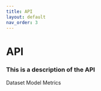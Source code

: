 ```yaml
---
title: API
layout: default
nav_order: 3
---
```


# API

### This is a description of the API

Dataset
Model
Metrics
